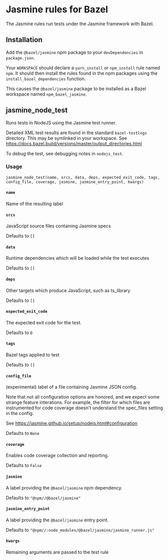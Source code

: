 # Jasmine rules for Bazel

The Jasmine rules run tests under the Jasmine framework with Bazel.


## Installation

Add the `@bazel/jasmine` npm package to your `devDependencies` in `package.json`.

Your `WORKSPACE` should declare a `yarn_install` or `npm_install` rule named `npm`.
It should then install the rules found in the npm packages using the `install_bazel_dependencies` function.

This causes the `@bazel/jasmine` package to be installed as a Bazel workspace named `npm_bazel_jasmine`.

[name]: https://bazel.build/docs/build-ref.html#name
[label]: https://bazel.build/docs/build-ref.html#labels
[labels]: https://bazel.build/docs/build-ref.html#labels


## jasmine_node_test

Runs tests in NodeJS using the Jasmine test runner.

Detailed XML test results are found in the standard `bazel-testlogs`
directory. This may be symlinked in your workspace.
See https://docs.bazel.build/versions/master/output_directories.html

To debug the test, see debugging notes in `nodejs_test`.



### Usage

```
jasmine_node_test(name, srcs, data, deps, expected_exit_code, tags, config_file, coverage, jasmine, jasmine_entry_point, kwargs)
```



#### `name`
      
Name of the resulting label




#### `srcs`
      
JavaScript source files containing Jasmine specs

Defaults to `[]`



#### `data`
      
Runtime dependencies which will be loaded while the test executes

Defaults to `[]`



#### `deps`
      
Other targets which produce JavaScript, such as ts_library

Defaults to `[]`



#### `expected_exit_code`
      
The expected exit code for the test.

Defaults to `0`



#### `tags`
      
Bazel tags applied to test

Defaults to `[]`



#### `config_file`
      
(experimental) label of a file containing Jasmine JSON config.

  Note that not all configuration options are honored, and
  we expect some strange feature interations.
  For example, the filter for which files are instrumented for
  code coverage doesn't understand the spec_files setting in the config.

  See https://jasmine.github.io/setup/nodejs.html#configuration

Defaults to `None`



#### `coverage`
      
Enables code coverage collection and reporting.

Defaults to `False`



#### `jasmine`
      
A label providing the `@bazel/jasmine` npm dependency.

Defaults to `"@npm//@bazel/jasmine"`



#### `jasmine_entry_point`
      
A label providing the `@bazel/jasmine` entry point.

Defaults to `"@npm//:node_modules/@bazel/jasmine/jasmine_runner.js"`



#### `kwargs`
      
Remaining arguments are passed to the test rule





